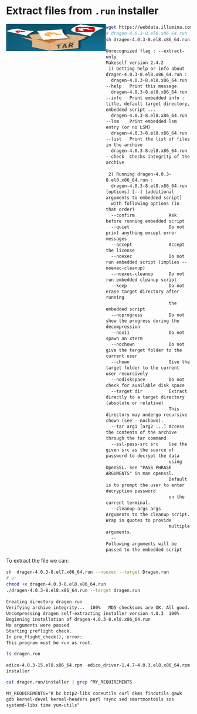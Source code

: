 
# Extract files from `.run` installer

<a href="https://github.com/kmezhoud/Dragen/extract_installer/extract_installer.md" target = "_blank">
<img src="../doc/untar_Dragen.png" align="left" height="74" width="272" title="Parsing JSON nirvana Output">
</a>

``` bash
wget https://webdata.illumina.com/downloads/software/dragen/dragen-4.0.3-8.el8.x86_64.run
# dragen-4.0.3-8.el8.x86_64.run
sh dragen-4.0.3-8.el8.x86_64.run –extract-only
```

```
Unrecognized flag : --extract-only
Makeself version 2.4.2
 1) Getting help or info about dragen-4.0.3-8.el8.x86_64.run :
  dragen-4.0.3-8.el8.x86_64.run --help   Print this message
  dragen-4.0.3-8.el8.x86_64.run --info   Print embedded info : title, default target directory, embedded script ...
  dragen-4.0.3-8.el8.x86_64.run --lsm    Print embedded lsm entry (or no LSM)
  dragen-4.0.3-8.el8.x86_64.run --list   Print the list of files in the archive
  dragen-4.0.3-8.el8.x86_64.run --check  Checks integrity of the archive

 2) Running dragen-4.0.3-8.el8.x86_64.run :
  dragen-4.0.3-8.el8.x86_64.run [options] [--] [additional arguments to embedded script]
  with following options (in that order)
  --confirm             Ask before running embedded script
  --quiet               Do not print anything except error messages
  --accept              Accept the license
  --noexec              Do not run embedded script (implies --noexec-cleanup)
  --noexec-cleanup      Do not run embedded cleanup script
  --keep                Do not erase target directory after running
                        the embedded script
  --noprogress          Do not show the progress during the decompression
  --nox11               Do not spawn an xterm
  --nochown             Do not give the target folder to the current user
  --chown               Give the target folder to the current user recursively
  --nodiskspace         Do not check for available disk space
  --target dir          Extract directly to a target directory (absolute or relative)
                        This directory may undergo recursive chown (see --nochown).
  --tar arg1 [arg2 ...] Access the contents of the archive through the tar command
  --ssl-pass-src src    Use the given src as the source of password to decrypt the data
                        using OpenSSL. See "PASS PHRASE ARGUMENTS" in man openssl.
                        Default is to prompt the user to enter decryption password
                        on the current terminal.
  --cleanup-args args   Arguments to the cleanup script. Wrap in quotes to provide
                        multiple arguments.
  --                    Following arguments will be passed to the embedded script
```

To extract the file we can:

``` bash
sh  dragen-4.0.3-8.el7.x86_64.run --noexec --target Dragen.run
# or
chmod +x dragen-4.0.3-8.el8.x86_64.run
./dragen-4.0.3-8.el8.x86_64.run --target dragen.run
```

    Creating directory dragen.run
    Verifying archive integrity...  100%   MD5 checksums are OK. All good.
    Uncompressing dragen self-extracting installer version 4.0.3  100%  
    Beginning installation of dragen-4.0.3-8.el8.x86_64.run
    No arguments were passed
    Starting preflight check.
    In pre_flight_check(), error:
    This program must be run as root.

``` bash
ls dragen.run
```

    edico-4.0.3-15.el8.x86_64.rpm  edico_driver-1.4.7-4.0.3.el8.x86_64.rpm  installer

``` bash
cat dragen.run/installer | grep ^MY_REQUIREMENTS
```

    MY_REQUIREMENTS="R bc bzip2-libs coreutils curl dkms findutils gawk gdb kernel-devel kernel-headers perl rsync sed smartmontools sos systemd-libs time yum-utils"
